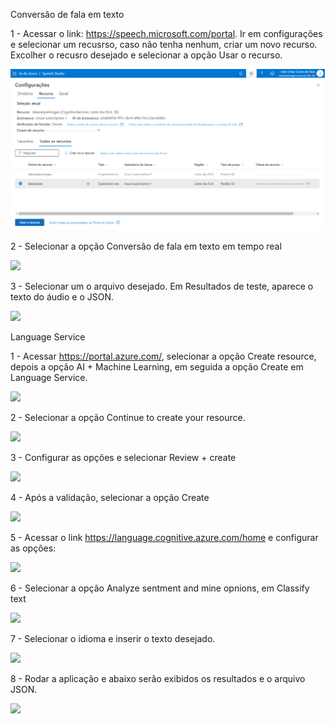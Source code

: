 Conversão de fala em texto

1 - Acessar o link: https://speech.microsoft.com/portal. Ir em configurações e selecionar um recusrso, caso não tenha nenhum, criar um novo recurso. Excolher o recusro desejado e selecionar a opção Usar o recurso.

<img src="./assets/img/step01.png">

2 - Selecionar a opção Conversão de fala em texto em tempo real

<img src="./assets/img/02.png">


3 - Selecionar um o arquivo desejado. Em Resultados de teste, aparece o texto do áudio e o JSON.

<img src="./assets/img/03.png">

Language Service

1 - Acessar https://portal.azure.com/, selecionar a opção Create resource, depois a opção AI + Machine Learning, em seguida a opção Create em Language Service.

<img src="./assets/img/04.png">

2 - Selecionar a opção Continue to create your resource.

<img src="./assets/img/05.png">

3 - Configurar as opções e selecionar Review + create

<img src="./assets/img/06.png">

4 - Após a validação, selecionar a opção Create

<img src="./assets/img/07.png">

5 - Acessar o link https://language.cognitive.azure.com/home e configurar as opções:

<img src="./assets/img/08.png">

6 - Selecionar a opção Analyze sentment and mine opnions, em Classify text

<img src="./assets/img/09.png">

7 - Selecionar o idioma e inserir o texto desejado.

<img src="./assets/img/10.png">

8 - Rodar a aplicação e abaixo serão exibidos os resultados e o arquivo JSON.

<img src="./assets/img/11.png">
